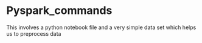 # Pyspark_commands
This involves a python notebook file and a very simple data set which helps us to preprocess data 
